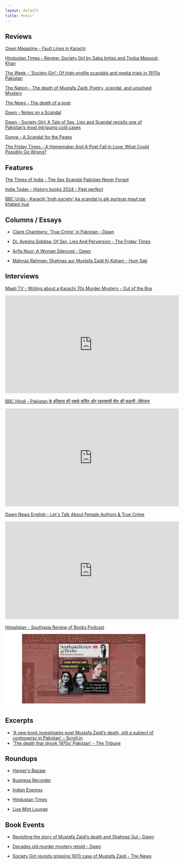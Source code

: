 ```yaml
---
layout: default
title: Press!
---
```


## Reviews

[Open Magazine - Fault Lines in Karachi](https://openthemagazine.com/lounge/books/fault-lines-in-karachi/)

[Hindustan Times - Review: Society Girl by Saba Imtiaz and Tooba Masood-Khan](https://www.hindustantimes.com/books/review-society-girl-by-saba-imtiaz-and-tooba-masoodkhan-101751656543545.html)

[The Week - 'Society Girl': Of high-profile scandals and media trials in 1970s Pakistan](https://www.theweek.in/theweek/leisure/2025/01/04/society-girl-a-tale-of-sex-lies-and-scandal-book-by-saba-imtiaz-and-tooba-masood-khan-roli-books.html)

[The Nation - The death of Mustafa Zaidi: Poetry, scandal, and unsolved Mystery](https://www.nation.com.pk/03-Mar-2025/the-unsolved-death-of-mustafa-zaidi-a-tale-of-poetry-scandal-and-media-sensationalism)

[The News - The death of a poet](https://www.thenews.com.pk/tns/detail/1280392-the-death-of-a-poet)

[Dawn - Notes on a Scandal](https://www.dawn.com/news/1887802/non-fiction-notes-on-a-scandal)

[Dawn - Society Girl: A Tale of Sex, Lies and Scandal revisits one of Pakistan’s most intriguing cold cases](https://images.dawn.com/news/1192993/book-review-society-girl-a-tale-of-sex-lies-and-scandal-revisits-one-of-pakistans-most-intriguing-cold-cases)

[Dunya - A Scandal for the Pages](https://dunyadigital.co/feature_40.html)

[The Friday Times - A Homemaker And A Poet Fall In Love: What Could Possibly Go Wrong?](https://thefridaytimes.com/23-Nov-2024/a-homemaker-and-a-poet-fall-in-love-what-could-possibly-go-wrong)


## Features 

[The Times of India - The Sex Scandal Pakistan Never Forgot](https://timesofindia.indiatimes.com/toi-plus/international/why-pakistan-is-still-obsessed-with-this-sex-scandal-from-1970/articleshow/115939121.cms)


[India Today - History books 2024 - Past perfect](https://www.indiatoday.in/magazine/leisure/story/20250113-history-books-2024-past-perfect-2659664-2025-01-04)


[BBC Urdu - Karachi 'high society' ka scandal jo aik purisrar maut par khatam hua](https://www.bbc.com/urdu/articles/c9wlj5v7gd0o)


## Columns / Essays

- [Claire Chambers: 'True Crime' in Pakistan - Dawn](https://www.dawn.com/news/1898250/column-true-crime-in-pakistan)

- [Dr. Ayesha Siddiqa: Of Sex, Lies And Perversion - The Friday Times](https://thefridaytimes.com/12-Jan-2025/of-sex-lies-and-perversion)

- [Arifa Noor: A Woman Silenced - Dawn](https://www.dawn.com/news/1883608/a-woman-silenced)

- [Mahnaz Rahman: Shahnaz aur Mustafa Zaidi Ki Kahani - Hum Sab](https://www.humsub.com.pk/571228/mahnaz-rahman-152/) 


## Interviews

[Maati TV - Writing about a Karachi 70s Murder Mystery - Out of the Box](https://www.youtube.com/watch?v=v0Qajgmxnww)
<iframe width="560" height="315" src="https://www.youtube.com/embed/v0Qajgmxnww?si=E3l164RFA95FBQOp" title="YouTube video player" frameborder="0" allow="accelerometer; autoplay; clipboard-write; encrypted-media; gyroscope; picture-in-picture; web-share" referrerpolicy="strict-origin-when-cross-origin" allowfullscreen></iframe>


[BBC Hindi - Pakistan के इतिहास की सबसे चर्चित और रहस्यमयी मौत की कहानी -विवेचना](https://www.youtube.com/watch?v=Q4hqR3I2PR8)
<iframe width="560" height="315" src="https://www.youtube.com/embed/Q4hqR3I2PR8?si=ws0dbKtVrw3d6Zft" title="YouTube video player" frameborder="0" allow="accelerometer; autoplay; clipboard-write; encrypted-media; gyroscope; picture-in-picture; web-share" referrerpolicy="strict-origin-when-cross-origin" allowfullscreen></iframe>


[Dawn News English - Let's Talk About Female Authors & True Crime](https://youtu.be/DiqevnzF52s?feature=shared)
<iframe width="560" height="315" src="https://www.youtube.com/embed/DiqevnzF52s?si=7iW-OrtyvbGyyHhi" title="YouTube video player" frameborder="0" allow="accelerometer; autoplay; clipboard-write; encrypted-media; gyroscope; picture-in-picture; web-share" referrerpolicy="strict-origin-when-cross-origin" allowfullscreen></iframe>

[Himalistan - Southasia Review of Books Podcast](https://www.himalmag.com/podcast/society-girl-sex-lies-scandal-karachi-pakistan-media-1970-mustafa-zaidi-shahnaz-gul)
<img src="assets/images/hm-sg.png" alt="Himalistan">

## Excerpts

- ['A new book investigates poet Mustafa Zaidi’s death, still a subject of controversy in Pakistan' - Scroll.in](https://scroll.in/article/1075239/) 
- ['The death that shook 1970s’ Pakistan' - The Tribune](https://www.tribuneindia.com/news/book-reviews/the-death-that-shook-1970s-pakistan)


## Roundups

- [Harper's Bazaar](https://www.harpersbazaar.in/culture/story/books-to-read-if-you-are-looking-for-an-adrenaline-rush-this-season-1135631-2024-12-10)

- [Business Recorder](https://www.brecorder.com/news/40349944)

- [Indian Express](https://indianexpress.com/article/books-and-literature/books-to-read-greatest-cooking-show-galaxy-9662662/)

- [Hindustan Times](https://www.hindustantimes.com/books/ht-picks-new-reads-101729262610531.html)

- [Live Mint Lounge](https://www.livemint.com/mint-lounge/art-and-culture/new-book-releases-october-2024-11729152512682.html)

## Book Events

- [Revisiting the story of Mustafa Zaidi’s death and Shahnaz Gul - Dawn](https://www.dawn.com/news/1876055/revisiting-the-story-of-mustafa-zaidis-death-and-shahnaz-gul)

- [Decades old murder mystery retold - Dawn](https://www.dawn.com/news/1874587/decades-old-murder-mystery-retold)

- [Society Girl revisits gripping 1970 case of Mustafa Zaidi - The News](https://www.thenews.com.pk/print/1254414-society-girl-revisits-gripping-1970-case-of-mustafa-zaidi)


